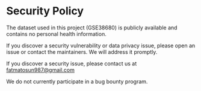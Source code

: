 # Security Policy

The dataset used in this project (GSE38680) is publicly available and contains no personal health information.

If you discover a security vulnerability or data privacy issue, please open an issue or contact the maintainers. We will address it promptly.

If you discover a security issue, please contact us at [fatmatosun987@gmail.com](mailto:fatmatosun987@gmail.com)

We do not currently participate in a bug bounty program.
